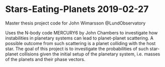# Stars-Eating-Planets 2019-02-27

Master thesis project code for John Wimarsson @LundObservatory

Uses the N-body code MERCURY6 by John Chambers to investigate how instabilities in planetary systems can lead to
planet-planet scattering. A possible outcome from such scattering is a planet colliding with the host star. The goal
of this project is to investigate the probabilities of such star-planet collisions given the initial setup of the
planetary system, i.e. masses of the planets and their phase vectors.
